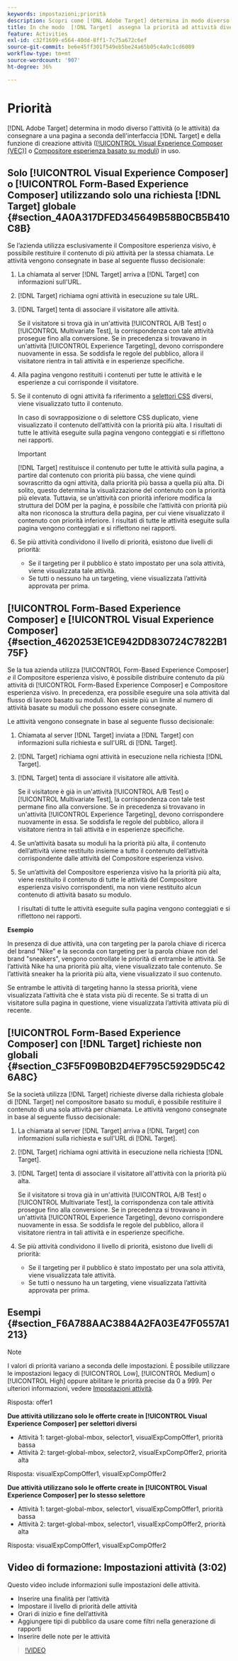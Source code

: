 ```yaml
---
keywords: impostazioni;priorità
description: Scopri come [!DNL Adobe Target] determina in modo diverso l'attività (o le attività) da consegnare a una pagina, a seconda dell'interfaccia [!DNL Target] e della funzione di creazione attività in uso.
title: In che modo  [!DNL Target]  assegna la priorità ad attività diverse?
feature: Activities
exl-id: c32f1699-e564-40dd-8ff1-7c75a672c6ef
source-git-commit: be6e45ff301f549eb5be24a65b05c4a9c1cd6089
workflow-type: tm+mt
source-wordcount: '907'
ht-degree: 36%

---
```


# Priorità

[!DNL Adobe Target] determina in modo diverso l&#39;attività (o le attività) da consegnare a una pagina a seconda dell&#39;interfaccia [!DNL Target] e della funzione di creazione attività ([[!UICONTROL Visual Experience Composer (VEC)]](/help/main/c-experiences/c-visual-experience-composer/visual-experience-composer.md) o [Compositore esperienza basato su moduli](/help/main/c-experiences/form-experience-composer.md)) in uso.

## Solo [!UICONTROL Visual Experience Composer] o [!UICONTROL Form-Based Experience Composer] utilizzando solo una richiesta [!DNL Target] globale {#section_4A0A317DFED345649B58B0CB5B410C8B}

Se l’azienda utilizza esclusivamente il Compositore esperienza visivo, è possibile restituire il contenuto di più attività per la stessa chiamata. Le attività vengono consegnate in base al seguente flusso decisionale:

1. La chiamata al server [!DNL Target] arriva a [!DNL Target] con informazioni sull&#39;URL.
1. [!DNL Target] richiama ogni attività in esecuzione su tale URL.
1. [!DNL Target] tenta di associare il visitatore alle attività.

   Se il visitatore si trova già in un&#39;attività [!UICONTROL A/B Test] o [!UICONTROL Multivariate Test], la corrispondenza con tale attività prosegue fino alla conversione. Se in precedenza si trovavano in un&#39;attività [!UICONTROL Experience Targeting], devono corrispondere nuovamente in essa. Se soddisfa le regole del pubblico, allora il visitatore rientra in tali attività e in esperienze specifiche.

1. Alla pagina vengono restituiti i contenuti per tutte le attività e le esperienze a cui corrisponde il visitatore.
1. Se il contenuto di ogni attività fa riferimento a [selettori CSS](/help/main/c-experiences/c-visual-experience-composer/vec-selectors.md#concept_4EB7663E255F439B8D24079D23479337) diversi, viene visualizzato tutto il contenuto.

   In caso di sovrapposizione o di selettore CSS duplicato, viene visualizzato il contenuto dell’attività con la priorità più alta. I risultati di tutte le attività eseguite sulla pagina vengono conteggiati e si riflettono nei rapporti.

   >[!IMPORTANT]
   >
   >[!DNL Target] restituisce il contenuto per tutte le attività sulla pagina, a partire dal contenuto con priorità più bassa, che viene quindi sovrascritto da ogni attività, dalla priorità più bassa a quella più alta. Di solito, questo determina la visualizzazione del contenuto con la priorità più elevata. Tuttavia, se un’attività con priorità inferiore modifica la struttura del DOM per la pagina, è possibile che l’attività con priorità più alta non riconosca la struttura della pagina, per cui viene visualizzato il contenuto con priorità inferiore. I risultati di tutte le attività eseguite sulla pagina vengono conteggiati e si riflettono nei rapporti.

1. Se più attività condividono il livello di priorità, esistono due livelli di priorità:

   * Se il targeting per il pubblico è stato impostato per una sola attività, viene visualizzata tale attività.
   * Se tutti o nessuno ha un targeting, viene visualizzata l’attività approvata per prima.

## [!UICONTROL Form-Based Experience Composer] e [!UICONTROL Visual Experience Composer] {#section_4620253E1CE942DD830724C7822B175F}

Se la tua azienda utilizza [!UICONTROL Form-Based Experience Composer] *e* il Compositore esperienza visivo, è possibile distribuire contenuto da più attività di [!UICONTROL Form-Based Experience Composer] e Compositore esperienza visivo. In precedenza, era possibile eseguire una sola attività dal flusso di lavoro basato su moduli. Non esiste più un limite al numero di attività basate su moduli che possono essere consegnate.

Le attività vengono consegnate in base al seguente flusso decisionale:

1. Chiamata al server [!DNL Target] inviata a [!DNL Target] con informazioni sulla richiesta e sull&#39;URL di [!DNL Target].
1. [!DNL Target] richiama ogni attività in esecuzione nella richiesta [!DNL Target].
1. [!DNL Target] tenta di associare il visitatore alle attività.

   Se il visitatore è già in un&#39;attività [!UICONTROL A/B Test] o [!UICONTROL Multivariate Test], la corrispondenza con tale test permane fino alla conversione. Se in precedenza si trovavano in un&#39;attività [!UICONTROL Experience Targeting], devono corrispondere nuovamente in essa. Se soddisfa le regole del pubblico, allora il visitatore rientra in tali attività e in esperienze specifiche.

1. Se un’attività basata su moduli ha la priorità più alta, il contenuto dell’attività viene restituito insieme a tutto il contenuto dell’attività corrispondente dalle attività del Compositore esperienza visivo.
1. Se un’attività del Compositore esperienza visivo ha la priorità più alta, viene restituito il contenuto di tutte le attività del Compositore esperienza visivo corrispondenti, ma non viene restituito alcun contenuto di attività basato su modulo.

   I risultati di tutte le attività eseguite sulla pagina vengono conteggiati e si riflettono nei rapporti.

**Esempio**

In presenza di due attività, una con targeting per la parola chiave di ricerca del brand &quot;Nike&quot; e la seconda con targeting per la parola chiave non del brand &quot;sneakers&quot;, vengono controllate le priorità di entrambe le attività. Se l’attività Nike ha una priorità più alta, viene visualizzato tale contenuto. Se l’attività sneaker ha la priorità più alta, viene visualizzato il suo contenuto.

Se entrambe le attività di targeting hanno la stessa priorità, viene visualizzata l’attività che è stata vista più di recente. Se si tratta di un visitatore sulla pagina in questione, viene visualizzata l’attività attivata più di recente.

## [!UICONTROL Form-Based Experience Composer] con [!DNL Target] richieste non globali {#section_C3F5F09B0B2D4EF795C5929D5C426A8C}

Se la società utilizza [!DNL Target] richieste diverse dalla richiesta globale di [!DNL Target] nel compositore basato su moduli, è possibile restituire il contenuto di una sola attività per chiamata. Le attività vengono consegnate in base al seguente flusso decisionale:

1. La chiamata al server [!DNL Target] arriva a [!DNL Target] con informazioni sulla richiesta e sull&#39;URL di [!DNL Target].
1. [!DNL Target] richiama ogni attività in esecuzione nella richiesta [!DNL Target].
1. [!DNL Target] tenta di associare il visitatore all&#39;attività con la priorità più alta.

   Se il visitatore si trova già in un&#39;attività [!UICONTROL A/B Test] o [!UICONTROL Multivariate Test], la corrispondenza con tale attività prosegue fino alla conversione. Se in precedenza si trovavano in un&#39;attività [!UICONTROL Experience Targeting], devono corrispondere nuovamente in essa. Se soddisfa le regole del pubblico, allora il visitatore rientra in tali attività e in esperienze specifiche.

1. Se più attività condividono il livello di priorità, esistono due livelli di priorità:

   * Se il targeting per il pubblico è stato impostato per una sola attività, viene visualizzata tale attività.
   * Se tutti o nessuno ha un targeting, viene visualizzata l’attività approvata per prima.

## Esempi {#section_F6A788AAC3884A2FA03E47F0557A1213}

>[!NOTE]
>
>I valori di priorità variano a seconda delle impostazioni. È possibile utilizzare le impostazioni legacy di [!UICONTROL Low], [!UICONTROL Medium] o [!UICONTROL High] oppure abilitare le priorità precise da 0 a 999. Per ulteriori informazioni, vedere [Impostazioni attività](/help/main/c-activities/activity-settings.md#task_C6B2FF8374724933BE79A83549B9CD02).

Risposta: offer1

**Due attività utilizzano solo le offerte create in [!UICONTROL Visual Experience Composer] per selettori diversi**

* Attività 1: target-global-mbox, selector1, visualExpCompOffer1, priorità bassa
* Attività 2: target-global-mbox, selector2, visualExpCompOffer2, priorità alta

Risposta: visualExpCompOffer1, visualExpCompOffer2

**Due attività utilizzano solo le offerte create in [!UICONTROL Visual Experience Composer] per lo stesso selettore**

* Attività 1: target-global-mbox, selector1, visualExpCompOffer1, priorità bassa
* Attività 2: target-global-mbox, selector1, visualExpCompOffer2, priorità alta

Risposta: visualExpCompOffer1, visualExpCompOffer2

## Video di formazione: Impostazioni attività (3:02)

Questo video include informazioni sulle impostazioni delle attività.

* Inserire una finalità per l’attività
* Impostare il livello di priorità delle attività
* Orari di inizio e fine dell’attività
* Aggiungere tipi di pubblico da usare come filtri nella generazione di rapporti
* Inserire delle note per le attività

>[!VIDEO](https://video.tv.adobe.com/v/17381)
